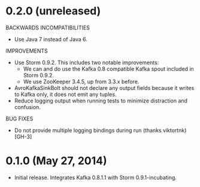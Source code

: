 # 0.2.0 (unreleased)

BACKWARDS INCOMPATIBILITIES

* Use Java 7 instead of Java 6.

IMPROVEMENTS

* Use Storm 0.9.2.  This includes two notable improvements:
    * We can and do use the Kafka 0.8 compatible Kafka spout included in Storm 0.9.2.
    * We use ZooKeeper 3.4.5, up from 3.3.x before.
* AvroKafkaSinkBolt should not declare any output fields because it writes to Kafka only, it does not emit any tuples.
* Reduce logging output when running tests to minimize distraction and confusion.

BUG FIXES

* Do not provide multiple logging bindings during run (thanks viktortnk) [GH-3]


# 0.1.0 (May 27, 2014)

* Initial release.  Integrates Kafka 0.8.1.1 with Storm 0.9.1-incubating.
